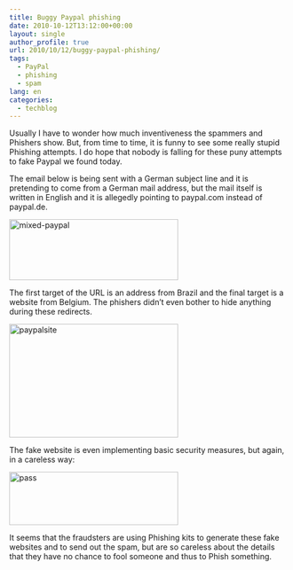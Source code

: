 ```yaml
---
title: Buggy Paypal phishing
date: 2010-10-12T13:12:00+00:00
layout: single
author_profile: true
url: 2010/10/12/buggy-paypal-phishing/
tags:
  - PayPal
  - phishing
  - spam
lang: en
categories: 
  - techblog
---
```

Usually I have to wonder how much inventiveness the spammers and Phishers show. But, from time to time, it is funny to see some really stupid Phishing attempts. I do hope that nobody is falling for these puny attempts to fake Paypal we found today.

The email below is being sent with a German subject line and it is pretending to come from a German mail address, but the mail itself is written in English and it is allegedly pointing to paypal.com instead of paypal.de.

[<img title="mixed-paypal" border="0" alt="mixed-paypal" src="http://lh3.ggpht.com/_vaUVXcmC3OI/TLRXeJiiOQI/AAAAAAAACoY/aBrBm4hJELA/mixed-paypal_thumb%5B1%5D.png?imgmax=800" width="304" height="110" />](http://lh6.ggpht.com/_vaUVXcmC3OI/TLRXccSEfjI/AAAAAAAACoU/lf0Bx9pMcI8/s1600-h/mixed-paypal%5B3%5D.png)

The first target of the URL is an address from Brazil and the final target is a website from Belgium. The phishers didn’t even bother to hide anything during these redirects.

[<img title="paypalsite" border="0" alt="paypalsite" src="http://lh4.ggpht.com/_vaUVXcmC3OI/TLRXnOy_umI/AAAAAAAACog/FYB9eT3jUwU/paypalsite_thumb%5B1%5D.png?imgmax=800" width="304" height="205" />](http://lh5.ggpht.com/_vaUVXcmC3OI/TLRXkc6r1kI/AAAAAAAACoc/oA7gWNgbnOw/s1600-h/paypalsite%5B3%5D.png)

The fake website is even implementing basic security measures, but again, in a careless way:

[<img title="pass" border="0" alt="pass" src="http://lh5.ggpht.com/_vaUVXcmC3OI/TLRXrI7AZUI/AAAAAAAACoo/jVY1927CUns/pass_thumb%5B2%5D.png?imgmax=800" width="304" height="96" />](http://lh4.ggpht.com/_vaUVXcmC3OI/TLRXpT6SPqI/AAAAAAAACok/eR7e6TdFhQo/s1600-h/pass%5B4%5D.png)

It seems that the fraudsters are using Phishing kits to generate these fake websites and to send out the spam, but are so careless about the details that they have no chance to fool someone and thus to Phish something.